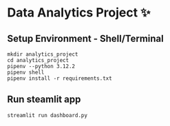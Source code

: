 # Data Analytics Project ✨

## Setup Environment - Shell/Terminal
```
mkdir analytics_project
cd analytics_project
pipenv --python 3.12.2
pipenv shell
pipenv install -r requirements.txt
```

## Run steamlit app
```
streamlit run dashboard.py
```

